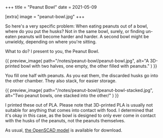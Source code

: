 +++
title = "Peanut Bowl"
date = 2021-05-09

[extra]
image = "peanut-bowl.jpg"
+++

So here's a very specific problem: When eating peanuts out of a bowl, where do you put the husks? Not in the same bowl, surely, or finding un-eaten peanuts will become harder and harder. A second bowl might be unwieldy, depending on where you're sitting.

What to do? I present to you, the Peanut Bowl.

{{
    preview_image(
        path="/notes/peanut-bowl/peanut-bowl.jpg",
        alt="A 3D-printed bowl with two halves, one empty, the other filled with peanuts."
    )
}}

You fill one half with peanuts. As you eat them, the discarded husks go into the other chamber. They also stack, for easier storage.

{{
    preview_image(
        path="/notes/peanut-bowl/peanut-bowl-stacked.jpg",
        alt="Two peanut bowls, one stacked into the other/"
    )
}}

I printed these out of PLA. Please note that 3D-printed PLA is usually not suitable for anything that comes into contact with food. I determined that it's okay in this case, as the bowl is designed to only ever come in contact with the husks of the peanuts, not the peanuts themselves.

As usual, [the OpenSCAD model](peanut-bowl.zip) is available for download.
